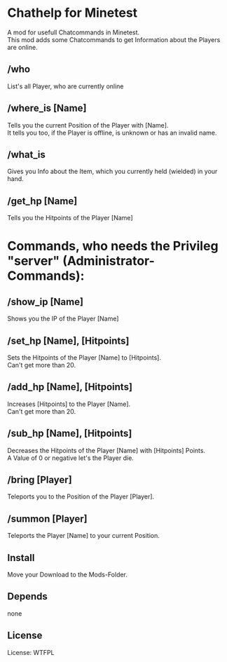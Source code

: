 # Chathelp for Minetest

A mod for usefull Chatcommands in Minetest.<br>
This mod adds some Chatcommands to get Information about the Players are online.

## /who

List's all Player, who are currently online

## /where_is [Name]

Tells you the current Position of the Player with [Name].<br>
It tells you too, if the Player is offline, is unknown or has an invalid name.

## /what_is

Gives you Info about the Item, which you currently held (wielded) in your hand.

## /get_hp [Name]

Tells you the Hitpoints of the Player [Name]

# Commands, who needs the Privileg "server" (Administrator-Commands):

## /show_ip [Name]

Shows you the IP of the Player [Name]

## /set_hp [Name], [Hitpoints]

Sets the Hitpoints of the Player [Name] to [Hitpoints]. <br>
Can't get more than 20.

## /add_hp [Name], [Hitpoints]

Increases [Hitpoints] to the Player [Name]. <br>
Can't get more than 20.

## /sub_hp [Name], [Hitpoints]

Decreases the Hitpoints of the Player [Name] with [Hitpoints] Points.<br>
A Value of 0 or negative let's the Player die.

## /bring [Player]

Teleports you to the Position of the Player [Player].

## /summon [Player]

Teleports the Player [Name] to your current Position.

## Install

Move your Download to the Mods-Folder.

## Depends

none

## License

License: WTFPL
